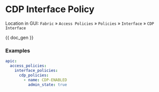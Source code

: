 # CDP Interface Policy

Location in GUI:
`Fabric` » `Access Policies` » `Policies` » `Interface` » `CDP Interface`


{{ doc_gen }}

### Examples

```yaml
apic:
  access_policies:
    interface_policies:
      cdp_policies:
        - name: CDP-ENABLED
          admin_state: true
```
